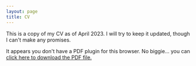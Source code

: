 ```yaml
---
layout: page
title: CV
---
```

<p>This is a copy of my CV as of April 2023.  I will try to keep it updated, though I can't make any promises.</p>

<object data="assets/documents/PSUMMERS_CV.pdf" type="application/pdf" width="100%" height="1000">
  
  <p>It appears you don't have a PDF plugin for this browser.
    No biggie... you can <a href="myfile.pdf">click here to
      download the PDF file.</a></p>
  
</object>
